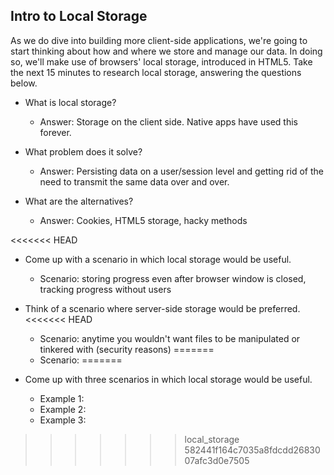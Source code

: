 ## Intro to Local Storage

As we do dive into building more client-side applications, we're going to start thinking about how and where we store and manage our data. In doing so, we'll make use of browsers' local storage, introduced in HTML5. Take the next 15 minutes to research local storage, answering the questions below.

- What is local storage?
  - Answer: Storage on the client side. Native apps have used this forever.

- What problem does it solve?
  - Answer: Persisting data on a user/session level and getting rid of the need to transmit the same data over and over.

- What are the alternatives?
  - Answer: Cookies, HTML5 storage, hacky methods

<<<<<<< HEAD
- Come up with a scenario in which local storage would be useful.
    - Scenario: storing progress even after browser window is closed, tracking progress without users

- Think of a scenario where server-side storage would be preferred.
<<<<<<< HEAD
    - Scenario: anytime you wouldn't want files to be manipulated or tinkered with (security reasons)
=======
    - Scenario:
=======
- Come up with three scenarios in which local storage would be useful.
    - Example 1:
    - Example 2:
    - Example 3:

>>>>>>> local_storage
>>>>>>> 582441f164c7035a8fdcdd2683007afc3d0e7505
